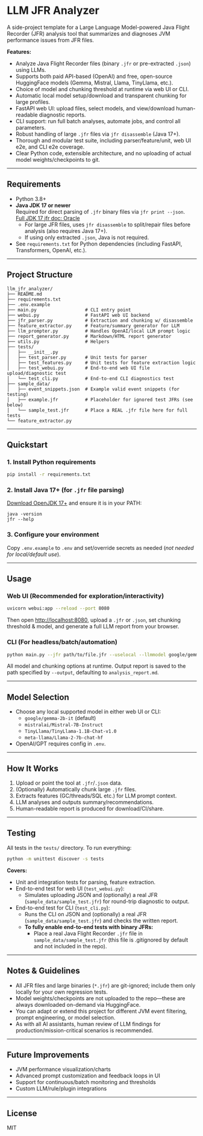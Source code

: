 # LLM JFR Analyzer

A side-project template for a Large Language Model-powered Java Flight Recorder (JFR) analysis tool that summarizes and diagnoses JVM performance issues from JFR files.

**Features:**
- Analyze Java Flight Recorder files (binary `.jfr` or pre-extracted `.json`) using LLMs.
- Supports both paid API-based (OpenAI) and free, open-source HuggingFace models (Gemma, Mistral, Llama, TinyLlama, etc.).
- Choice of model and chunking threshold at runtime via web UI or CLI.
- Automatic local model setup/download and transparent chunking for large profiles.
- FastAPI web UI: upload files, select models, and view/download human-readable diagnostic reports.
- CLI support: run full batch analyses, automate jobs, and control all parameters.
- Robust handling of large `.jfr` files via `jfr disassemble` (Java 17+).
- Thorough and modular test suite, including parser/feature/unit, web UI e2e, and CLI e2e coverage.
- Clear Python code, extensible architecture, and no uploading of actual model weights/checkpoints to git.

---

## Requirements

- Python 3.8+
- **Java JDK 17 or newer**  
  Required for direct parsing of `.jfr` binary files via `jfr print --json`.<br>
  [Full JDK 17 jfr doc: Oracle](https://docs.oracle.com/en/java/javase/17/docs/specs/man/jfr.html)
  - For large JFR files, uses `jfr disassemble` to split/repair files before analysis (also requires Java 17+).
  - If using only extracted `.json`, Java is not required.
- See `requirements.txt` for Python dependencies (including FastAPI, Transformers, OpenAI, etc.).

---

## Project Structure
```
llm_jfr_analyzer/
├── README.md
├── requirements.txt
├── .env.example
├── main.py                  # CLI entry point
├── webui.py                 # FastAPI web UI backend
├── jfr_parser.py            # Extraction and chunking w/ disassemble
├── feature_extractor.py     # Feature/summary generator for LLM
├── llm_prompter.py          # Handles OpenAI/local LLM prompt logic
├── report_generator.py      # Markdown/HTML report generator
├── utils.py                 # Helpers
├── tests/
│   ├── __init__.py
│   ├── test_parser.py       # Unit tests for parser
│   ├── test_features.py     # Unit tests for feature extraction logic
│   ├── test_webui.py        # End-to-end web UI file upload/diagnostic test
│   └── test_cli.py          # End-to-end CLI diagnostics test
├── sample_data/
│   ├── event_snippets.json  # Example valid event snippets (for testing)
│   ├── example.jfr          # Placeholder for ignored test JFRs (see below)
│   └── sample_test.jfr      # Place a REAL .jfr file here for full tests
└── feature_extractor.py
```
---

## Quickstart

### 1. Install Python requirements

```bash
pip install -r requirements.txt
```
### 2. Install Java 17+ (for `.jfr` file parsing)

[Download OpenJDK 17+](https://jdk.java.net/17/) and ensure it is in your PATH:
```
java -version
jfr --help
```
### 3. Configure your environment

Copy `.env.example` to `.env` and set/override secrets as needed (*not needed for local/default use*).

---

## Usage

### Web UI (Recommended for exploration/interactivity)

```bash
uvicorn webui:app --reload --port 8080
```
Then open [http://localhost:8080](http://localhost:8080), upload a `.jfr` or `.json`, set chunking threshold & model, and generate a full LLM report from your browser.

### CLI (For headless/batch/automation)

```bash
python main.py --jfr path/to/file.jfr --uselocal --llmmodel google/gemma-2b-it --chunkthresh 50
```
All model and chunking options at runtime. Output report is saved to the path specified by `--output`, defaulting to `analysis_report.md`.

---

## Model Selection

- Choose any local supported model in either web UI or CLI:
  - `google/gemma-2b-it` (default)
  - `mistralai/Mistral-7B-Instruct`
  - `TinyLlama/TinyLlama-1.1B-Chat-v1.0`
  - `meta-llama/Llama-2-7b-chat-hf`
- OpenAI/GPT requires config in `.env`.

---

## How It Works

1. Upload or point the tool at `.jfr`/`.json` data.
2. (Optionally) Automatically chunk large `.jfr` files.
3. Extracts features (GC/threads/SQL etc.) for LLM prompt context.
4. LLM analyses and outputs summary/recommendations.
5. Human-readable report is produced for download/CI/share.

---

## Testing

All tests in the `tests/` directory. To run everything:

```bash
python -m unittest discover -s tests
```
**Covers:**
- Unit and integration tests for parsing, feature extraction.
- End-to-end test for web UI (`test_webui.py`):
  - Simulates uploading JSON and (optionally) a real JFR (`sample_data/sample_test.jfr`) for round-trip diagnostic to output.
- End-to-end test for CLI (`test_cli.py`):
  - Runs the CLI on JSON and (optionally) a real JFR (`sample_data/sample_test.jfr`) and checks the written report.
  - **To fully enable end-to-end tests with binary JFRs:**  
    - Place a real Java Flight Recorder `.jfr` file in `sample_data/sample_test.jfr` (this file is .gitignored by default and not included in the repo).

---

## Notes & Guidelines

- All JFR files and large binaries (`*.jfr`) are git-ignored; include them only locally for your own regression tests.
- Model weights/checkpoints are not uploaded to the repo—these are always downloaded on-demand via HuggingFace.
- You can adapt or extend this project for different JVM event filtering, prompt engineering, or model selection.
- As with all AI assistants, human review of LLM findings for production/mission-critical scenarios is recommended.

---

## Future Improvements

- JVM performance visualization/charts
- Advanced prompt customization and feedback loops in UI
- Support for continuous/batch monitoring and thresholds
- Custom LLM/rule/plugin integrations

---

## License

MIT
